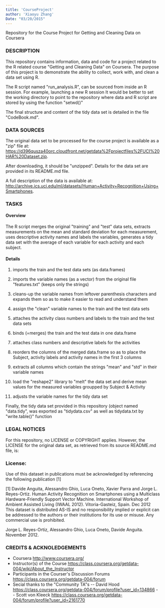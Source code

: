 ```yaml
---
title: 'CourseProject'
author: 'Xiaoyu Zhang'
Date: "03/20/2015"
---
```



Repository for the Course Project for Getting and Cleaning Data on Coursera


### DESCRIPTION

This repository contains information, data and code for a project related to the R related course "Getting and Cleaning Data" on Coursera.
The purpose of this project is to demonstrate the ability to collect, work 
with, and clean a data set using R.

The R script named "run_analysis.R", can be sourced from inside an R session. For example, launching a new R session
It would be better to set the working directory to point to the repository where data and R script are stored by using the function "setwd()"


The final structure and content of the tidy data set is detailed in the file "CodeBook.md".


### DATA SOURCES

The original data set to be processed for the course project is available as a "zip" file at:
<https://d396qusza40orc.cloudfront.net/getdata%2Fprojectfiles%2FUCI%20HAR%20Dataset.zip>.

After downloading, it should be "unzipped". Details for the data set are 
provided in its README.md file.

A full description of the data is available at:
<http://archive.ics.uci.edu/ml/datasets/Human+Activity+Recognition+Using+Smartphones>.

  
### TASKS

#### Overview

The R script merges the original "training" and "test" data sets, extracts measurements on the mean and standard deviation for each measurement, uses descriptive activity names and labels the variables, generates a tidy data set with the average of each variable for each activity and each subject.

#### Details 

1. imports the train and the test data sets (as data.frames)

2. imports the variable names (as a vector) from the original file 
"features.txt" (keeps only the strings)

3. cleans-up the variable names from leftover parenthesis characters and
expands them so as to make it easier to read and understand them

3. assign the "clean" variable names to the train and the test data sets

4. attaches the activity class numbers and labels to the train and the test 
data sets 

5. binds (=merges) the train and the test data in one data.frame

6. attaches class numbers and descriptive labels for the activities

7. reorders the columns of the merged data.frame so as to place the Subject, activity labels and activity names in the first 3 columns

8. extracts all columns which contain the strings "mean" and "std" in their 
variable names

9. load the "reshape2" library to "melt" the data set and derive mean 
values for the measured variables groupped by Subject & Activity

10. adjusts the variable names for the tidy data set

Finally, the tidy data set provided in this repository (object named "data.tidy", was exported as "tidydata.csv" as well as tidydata.txt by "write.table()" function



### LEGAL NOTICES

For this repository, no LICENSE or COPYRIGHT applies. However, the LICENSE for
the original data set, as retrieved from its source README.md file, is:


### License:
Use of this dataset in publications must be acknowledged by referencing the following publication [1] 

[1] Davide Anguita, Alessandro Ghio, Luca Oneto, Xavier Parra and Jorge L. Reyes-Ortiz. Human Activity Recognition on Smartphones using a Multiclass Hardware-Friendly Support Vector Machine. International Workshop of Ambient Assisted Living (IWAAL 2012). Vitoria-Gasteiz, Spain. Dec 2012
This dataset is distributed AS-IS and no responsibility implied or explicit can be addressed to the authors or their institutions for its use or misuse. Any commercial use is prohibited.

Jorge L. Reyes-Ortiz, Alessandro Ghio, Luca Oneto, Davide Anguita. November 2012.



### CREDITS & ACKNOLEDGEMENTS

- Coursera <http://www.coursera.org/>
- Instructor(s) of the Course <https://class.coursera.org/getdata-004/wiki/About_the_Instructor>
- Participants in the Courser's Discussion Forums <https://class.coursera.org/getdata-004/forum>
- Secial thanks to the "Community TA"s
  -- David Hood <https://class.coursera.org/getdata-004/forum/profile?user_id=134866>
  -- Scott von Kleeck <https://class.coursera.org/getdata-004/forum/profile?user_id=2161770>
